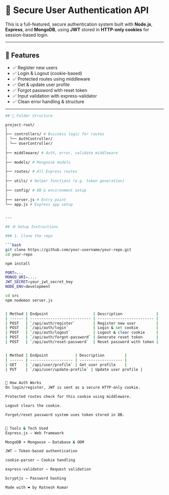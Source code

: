 # 🔐 Secure User Authentication API

This is a full-featured, secure authentication system built with **Node.js**, **Express**, and **MongoDB**, using **JWT** stored in **HTTP-only cookies** for session-based login.

---

## 🚀 Features

- ✅ Register new users
- ✅ Login & Logout (cookie-based)
- ✅ Protected routes using middleware
- ✅ Get & update user profile
- ✅ Forgot password with reset token
- ✅ Input validation with express-validator
- ✅ Clean error handling & structure

---
```bash 
## 📁 Folder Structure

project-root/
│
├── controllers/ # Business logic for routes
│ └── AuthController/
│ └── UserController/
│
├── middleware/ # Auth, error, validate middleware
│
├── models/ # Mongoose models
│
├── routes/ # All Express routes
│
├── utils/ # Helper functions (e.g. token generation)
│
├── config/ # DB & environment setup
│
├── server.js # Entry point
└── app.js # Express app setup


---

## ⚙️ Setup Instructions

### 1. Clone the repo

```bash
git clone https://github.com/your-username/your-repo.git
cd your-repo

npm install

PORT=...
MONGO_URI=....
JWT_SECRET=your_jwt_secret_key
NODE_ENV=development

cd src
npm nodemon server.js


| Method | Endpoint                    | Description               |
| ------ | --------------------------- | ------------------------- |
| POST   | `/api/auth/register`        | Register new user         |
| POST   | `/api/auth/login`           | Login & set cookie        |
| POST   | `/api/auth/logout`          | Logout & clear cookie     |
| POST   | `/api/auth/forgot-password` | Generate reset token      |
| POST   | `/api/auth/reset-password`  | Reset password with token |


| Method | Endpoint            | Description         |
| ------ | ------------------- | ------------------- |
| GET    | `/api/user/profile` | Get user profile    |
| PUT    | `/api/user/update-profile` | Update user profile |


🔐 How Auth Works
On login/register, JWT is sent as a secure HTTP-only cookie.

Protected routes check for this cookie using middleware.

Logout clears the cookie.

Forgot/reset password system uses token stored in DB.


🧰 Tools & Tech Used
Express.js – Web framework

MongoDB + Mongoose – Database & ODM

JWT – Token-based authentication

cookie-parser – Cookie handling

express-validator – Request validation

bcryptjs – Password hashing

Made with ❤️ by Ratnesh Kumar